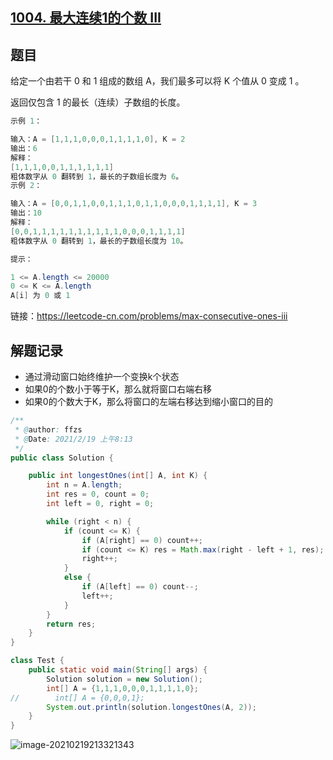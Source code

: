 ## [1004. 最大连续1的个数 III](https://leetcode-cn.com/problems/max-consecutive-ones-iii/)

## 题目

给定一个由若干 0 和 1 组成的数组 A，我们最多可以将 K 个值从 0 变成 1 。

返回仅包含 1 的最长（连续）子数组的长度。

```java
示例 1：

输入：A = [1,1,1,0,0,0,1,1,1,1,0], K = 2
输出：6
解释： 
[1,1,1,0,0,1,1,1,1,1,1]
粗体数字从 0 翻转到 1，最长的子数组长度为 6。
示例 2：

输入：A = [0,0,1,1,0,0,1,1,1,0,1,1,0,0,0,1,1,1,1], K = 3
输出：10
解释：
[0,0,1,1,1,1,1,1,1,1,1,1,0,0,0,1,1,1,1]
粗体数字从 0 翻转到 1，最长的子数组长度为 10。
```

```java
提示：

1 <= A.length <= 20000
0 <= K <= A.length
A[i] 为 0 或 1 
```


链接：https://leetcode-cn.com/problems/max-consecutive-ones-iii

## 解题记录

+ 通过滑动窗口始终维护一个变换k个状态
+ 如果0的个数小于等于K，那么就将窗口右端右移
+ 如果0的个数大于K，那么将窗口的左端右移达到缩小窗口的目的



```java
/**
 * @author: ffzs
 * @Date: 2021/2/19 上午8:13
 */
public class Solution {

    public int longestOnes(int[] A, int K) {
        int n = A.length;
        int res = 0, count = 0;
        int left = 0, right = 0;

        while (right < n) {
            if (count <= K) {
                if (A[right] == 0) count++;
                if (count <= K) res = Math.max(right - left + 1, res);
                right++;
            }
            else {
                if (A[left] == 0) count--;
                left++;
            }
        }
        return res;
    }
}

class Test {
    public static void main(String[] args) {
        Solution solution = new Solution();
        int[] A = {1,1,1,0,0,0,1,1,1,1,0};
//        int[] A = {0,0,0,1};
        System.out.println(solution.longestOnes(A, 2));
    }
}
```

![image-20210219213321343](https://gitee.com/ffzs/picture_go/raw/master/img/image-20210219213321343.png)